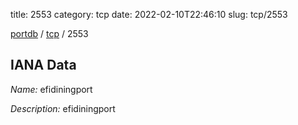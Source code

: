 title: 2553
category: tcp
date: 2022-02-10T22:46:10
slug: tcp/2553

[portdb](/) / [tcp](/category/tcp.html) / 2553


## IANA Data

_Name:_ efidiningport

_Description:_ efidiningport

